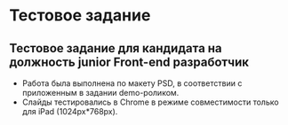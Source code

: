 # Тестовое задание #
## Тестовое задание для кандидата на должность junior Front-end разработчик #

* Работа была выполнена по макету PSD, в соответствии с приложенным в задании demo-роликом.
* Слайды тестировались в Chrome в режиме совместимости только для iPad (1024px*768px).